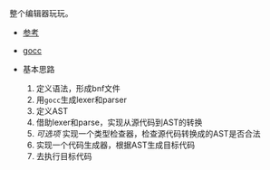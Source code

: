 整个编辑器玩玩。

* [参考](https://www.freecodecamp.org/news/write-a-compiler-in-go-quick-guide-30d2f33ac6e0/)

* [gocc](https://github.com/goccmack/gocc)

* 基本思路
    1. 定义语法，形成bnf文件
    2. 用`gocc`生成lexer和parser
    3. 定义AST
    4. 借助lexer和parse，实现从源代码到AST的转换
    5. *可选项* 实现一个类型检查器，检查源代码转换成的AST是否合法
    6. 实现一个代码生成器，根据AST生成目标代码
    7. 去执行目标代码
